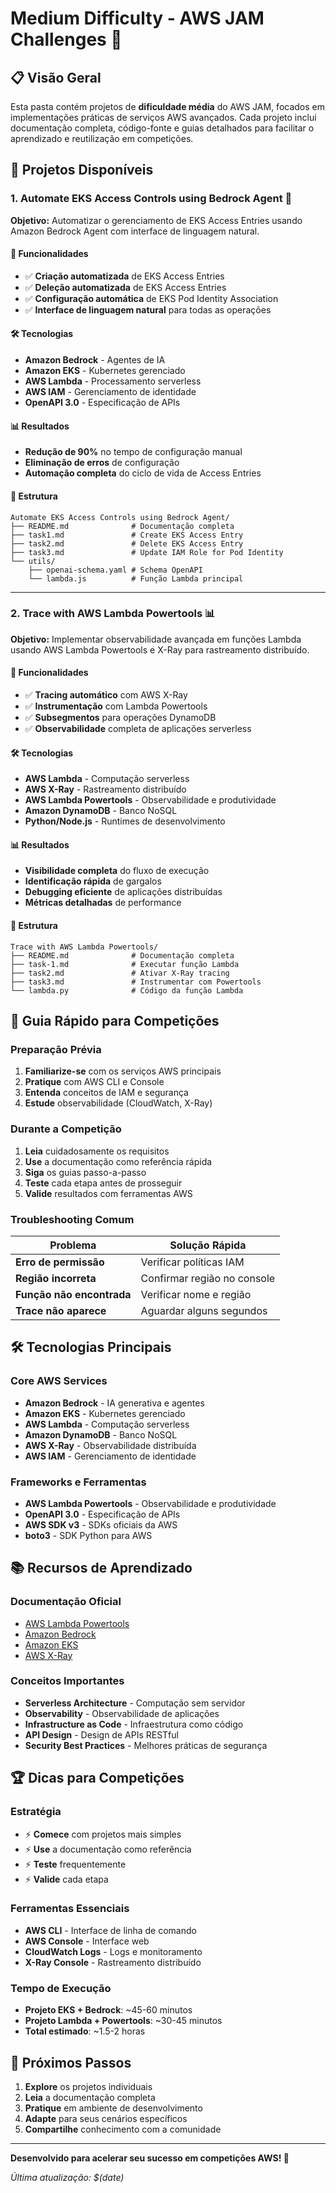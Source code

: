 # Medium Difficulty - AWS JAM Challenges 🎯

## 📋 Visão Geral

Esta pasta contém projetos de **dificuldade média** do AWS JAM, focados em implementações práticas de serviços AWS avançados. Cada projeto inclui documentação completa, código-fonte e guias detalhados para facilitar o aprendizado e reutilização em competições.

## 🚀 Projetos Disponíveis

### 1. Automate EKS Access Controls using Bedrock Agent 🤖

**Objetivo:** Automatizar o gerenciamento de EKS Access Entries usando Amazon Bedrock Agent com interface de linguagem natural.

#### 🎯 Funcionalidades
- ✅ **Criação automatizada** de EKS Access Entries
- ✅ **Deleção automatizada** de EKS Access Entries  
- ✅ **Configuração automática** de EKS Pod Identity Association
- ✅ **Interface de linguagem natural** para todas as operações

#### 🛠️ Tecnologias
- **Amazon Bedrock** - Agentes de IA
- **Amazon EKS** - Kubernetes gerenciado
- **AWS Lambda** - Processamento serverless
- **AWS IAM** - Gerenciamento de identidade
- **OpenAPI 3.0** - Especificação de APIs

#### 📊 Resultados
- **Redução de 90%** no tempo de configuração manual
- **Eliminação de erros** de configuração
- **Automação completa** do ciclo de vida de Access Entries

#### 📁 Estrutura
```
Automate EKS Access Controls using Bedrock Agent/
├── README.md              # Documentação completa
├── task1.md               # Create EKS Access Entry
├── task2.md               # Delete EKS Access Entry
├── task3.md               # Update IAM Role for Pod Identity
└── utils/
    ├── openai-schema.yaml # Schema OpenAPI
    └── lambda.js          # Função Lambda principal
```

---

### 2. Trace with AWS Lambda Powertools 📊

**Objetivo:** Implementar observabilidade avançada em funções Lambda usando AWS Lambda Powertools e X-Ray para rastreamento distribuído.

#### 🎯 Funcionalidades
- ✅ **Tracing automático** com AWS X-Ray
- ✅ **Instrumentação** com Lambda Powertools
- ✅ **Subsegmentos** para operações DynamoDB
- ✅ **Observabilidade** completa de aplicações serverless

#### 🛠️ Tecnologias
- **AWS Lambda** - Computação serverless
- **AWS X-Ray** - Rastreamento distribuído
- **AWS Lambda Powertools** - Observabilidade e produtividade
- **Amazon DynamoDB** - Banco NoSQL
- **Python/Node.js** - Runtimes de desenvolvimento

#### 📊 Resultados
- **Visibilidade completa** do fluxo de execução
- **Identificação rápida** de gargalos
- **Debugging eficiente** de aplicações distribuídas
- **Métricas detalhadas** de performance

#### 📁 Estrutura
```
Trace with AWS Lambda Powertools/
├── README.md              # Documentação completa
├── task-1.md              # Executar função Lambda
├── task2.md               # Ativar X-Ray tracing
├── task3.md               # Instrumentar com Powertools
└── lambda.py              # Código da função Lambda
```

## 🎯 Guia Rápido para Competições

### Preparação Prévia
1. **Familiarize-se** com os serviços AWS principais
2. **Pratique** com AWS CLI e Console
3. **Entenda** conceitos de IAM e segurança
4. **Estude** observabilidade (CloudWatch, X-Ray)

### Durante a Competição
1. **Leia** cuidadosamente os requisitos
2. **Use** a documentação como referência rápida
3. **Siga** os guias passo-a-passo
4. **Teste** cada etapa antes de prosseguir
5. **Valide** resultados com ferramentas AWS

### Troubleshooting Comum
| Problema | Solução Rápida |
|----------|----------------|
| **Erro de permissão** | Verificar políticas IAM |
| **Região incorreta** | Confirmar região no console |
| **Função não encontrada** | Verificar nome e região |
| **Trace não aparece** | Aguardar alguns segundos |

## 🛠️ Tecnologias Principais

### Core AWS Services
- **Amazon Bedrock** - IA generativa e agentes
- **Amazon EKS** - Kubernetes gerenciado
- **AWS Lambda** - Computação serverless
- **Amazon DynamoDB** - Banco NoSQL
- **AWS X-Ray** - Observabilidade distribuída
- **AWS IAM** - Gerenciamento de identidade

### Frameworks e Ferramentas
- **AWS Lambda Powertools** - Observabilidade e produtividade
- **OpenAPI 3.0** - Especificação de APIs
- **AWS SDK v3** - SDKs oficiais da AWS
- **boto3** - SDK Python para AWS

## 📚 Recursos de Aprendizado

### Documentação Oficial
- [AWS Lambda Powertools](https://awslabs.github.io/aws-lambda-powertools-python/)
- [Amazon Bedrock](https://docs.aws.amazon.com/bedrock/)
- [Amazon EKS](https://docs.aws.amazon.com/eks/)
- [AWS X-Ray](https://docs.aws.amazon.com/xray/)

### Conceitos Importantes
- **Serverless Architecture** - Computação sem servidor
- **Observability** - Observabilidade de aplicações
- **Infrastructure as Code** - Infraestrutura como código
- **API Design** - Design de APIs RESTful
- **Security Best Practices** - Melhores práticas de segurança

## 🏆 Dicas para Competições

### Estratégia
- ⚡ **Comece** com projetos mais simples
- ⚡ **Use** a documentação como referência
- ⚡ **Teste** frequentemente
- ⚡ **Valide** cada etapa

### Ferramentas Essenciais
- **AWS CLI** - Interface de linha de comando
- **AWS Console** - Interface web
- **CloudWatch Logs** - Logs e monitoramento
- **X-Ray Console** - Rastreamento distribuído

### Tempo de Execução
- **Projeto EKS + Bedrock**: ~45-60 minutos
- **Projeto Lambda + Powertools**: ~30-45 minutos
- **Total estimado**: ~1.5-2 horas

## 📖 Próximos Passos

1. **Explore** os projetos individuais
2. **Leia** a documentação completa
3. **Pratique** em ambiente de desenvolvimento
4. **Adapte** para seus cenários específicos
5. **Compartilhe** conhecimento com a comunidade

---

**Desenvolvido para acelerar seu sucesso em competições AWS! 🚀**

*Última atualização: $(date)*
